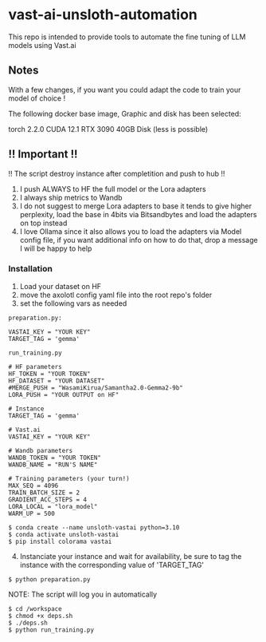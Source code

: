 # vast-ai-unsloth-automation

This repo is intended to provide tools to automate the fine tuning of LLM models using Vast.ai 

## Notes

With a few changes, if you want you could adapt the code to train your model of choice !

The following docker base image, Graphic and disk has been selected:

torch 2.2.0 CUDA 12.1
RTX 3090
40GB Disk (less is possible)

## !! Important !!

!! The script destroy instance after completition and push to hub !!

1) I push ALWAYS to HF the full model or the Lora adapters
2) I always ship metrics to Wandb
3) I do not suggest to merge Lora adapters to base it tends to give higher perplexity, load the base in 4bits via Bitsandbytes
   and load the adapters on top instead
4) I love Ollama since it also allows you to load the adapters via Model config file, if you want additional info on how to do that, drop a message I will be happy to help


### Installation

1) Load your dataset on HF
2) move the axolotl config yaml file into the root repo's folder
3) set the following vars as needed
```
preparation.py:

VASTAI_KEY = "YOUR KEY"
TARGET_TAG = 'gemma'

run_training.py

# HF parameters
HF_TOKEN = "YOUR TOKEN"
HF_DATASET = "YOUR DATASET"
#MERGE_PUSH = "WasamiKirua/Samantha2.0-Gemma2-9b"
LORA_PUSH = "YOUR OUTPUT on HF"

# Instance
TARGET_TAG = 'gemma'

# Vast.ai
VASTAI_KEY = "YOUR KEY"

# Wandb parameters
WANDB_TOKEN = "YOUR TOKEN"
WANDB_NAME = "RUN'S NAME"

# Training parameters (your turn!)
MAX_SEQ = 4096
TRAIN_BATCH_SIZE = 2
GRADIENT_ACC_STEPS = 4
LORA_LOCAL = "lora_model"
WARM_UP = 500
```

```
$ conda create --name unsloth-vastai python=3.10
$ conda activate unsloth-vastai
$ pip install colorama vastai
```
4) Instanciate your instance and wait for availability, be sure to tag the instance with the corresponding value of 'TARGET_TAG'
   
```
$ python preparation.py
```

NOTE: The script will log you in automatically

```
$ cd /workspace
$ chmod +x deps.sh
$ ./deps.sh
$ python run_training.py
```
 


